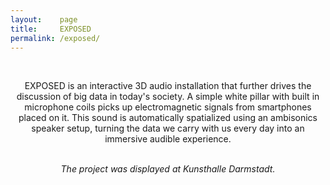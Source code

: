 ```yaml
---
layout:    page
title:     EXPOSED
permalink: /exposed/
---
```

<br>
<div align="center">

<p> EXPOSED is an interactive 3D audio installation that further drives the discussion of big data in today's society. A simple white pillar with built in microphone coils picks up electromagnetic signals from smartphones placed on it. This sound is automatically spatialized using an ambisonics speaker setup, turning the data we carry with us every day into an immersive audible experience.
</p>
 <br>
<i>The project was displayed at Kunsthalle Darmstadt.</i>

</div>
